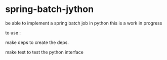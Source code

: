# spring-batch-jython
be able to implement a spring batch job in python
this is a work in progress

to use :

make deps to create the deps.

make test to test the python interface
